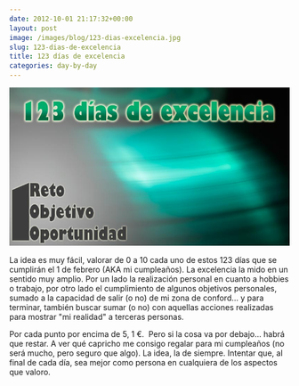 ```yaml
---
date: 2012-10-01 21:17:32+00:00
layout: post
image: /images/blog/123-dias-excelencia.jpg
slug: 123-dias-de-excelencia
title: 123 días de excelencia
categories: day-by-day
---
```


[![](/images/blog/123-dias-excelencia.jpg)](/images/blog/123-dias-excelencia.jpg)

La idea es muy fácil, valorar de 0 a 10 cada uno de estos 123 días que se cumplirán el 1 de febrero (AKA mi cumpleaños). La excelencia la mido en un sentido muy amplio. Por un lado la realización personal en cuanto a hobbies o trabajo, por otro lado el cumplimiento de algunos objetivos personales, sumado a la capacidad de salir (o no) de mi zona de conford... y para terminar, también buscar sumar (o no) con aquellas acciones realizadas para mostrar "mi realidad" a terceras personas.

Por cada punto por encima de 5, 1 €.  Pero si la cosa va por debajo... habrá que restar. A ver qué capricho me consigo regalar para mi cumpleaños (no será mucho, pero seguro que algo). La idea, la de siempre. Intentar que, al final de cada día, sea mejor como persona en cualquiera de los aspectos que valoro.




